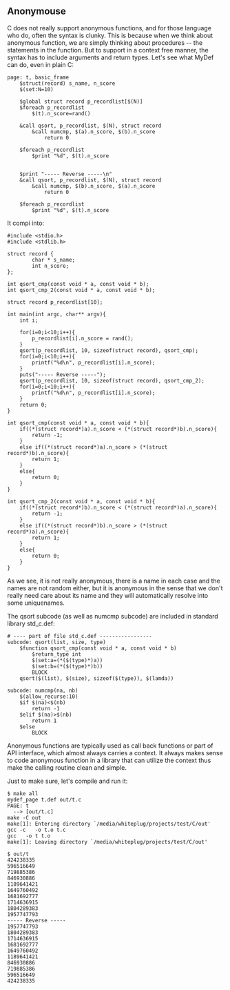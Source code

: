 ## Anonymouse

C does not really support anonymous functions, and for those language who do, often the syntax is clunky. This is because when we think about anonymous function, we are simply thinking about procedures -- the statements in the function. But to support in a context free manner, the syntax has to include arguments and return types. Let's see what MyDef can do, even in plain C:

```
page: t, basic_frame
    $struct(record) s_name, n_score
    $(set:N=10)

    $global struct record p_recordlist[$(N)]
    $foreach p_recordlist
        $(t).n_score=rand()

    &call qsort, p_recordlist, $(N), struct record
        &call numcmp, $(a).n_score, $(b).n_score
            return 0

    $foreach p_recordlist
        $print "%d", $(t).n_score


    $print "----- Reverse -----\n"
    &call qsort, p_recordlist, $(N), struct record
        &call numcmp, $(b).n_score, $(a).n_score
            return 0

    $foreach p_recordlist
        $print "%d", $(t).n_score

```
It compi into:
```
#include <stdio.h>
#include <stdlib.h>

struct record {
        char * s_name;
        int n_score;
};

int qsort_cmp(const void * a, const void * b);
int qsort_cmp_2(const void * a, const void * b);

struct record p_recordlist[10];

int main(int argc, char** argv){
    int i;

    for(i=0;i<10;i++){
        p_recordlist[i].n_score = rand();
    }
    qsort(p_recordlist, 10, sizeof(struct record), qsort_cmp);
    for(i=0;i<10;i++){
        printf("%d\n", p_recordlist[i].n_score);
    }
    puts("----- Reverse -----");
    qsort(p_recordlist, 10, sizeof(struct record), qsort_cmp_2);
    for(i=0;i<10;i++){
        printf("%d\n", p_recordlist[i].n_score);
    }
    return 0;
}

int qsort_cmp(const void * a, const void * b){
    if((*(struct record*)a).n_score < (*(struct record*)b).n_score){
        return -1;
    }
    else if((*(struct record*)a).n_score > (*(struct record*)b).n_score){
        return 1;
    }
    else{
        return 0;
    }
}

int qsort_cmp_2(const void * a, const void * b){
    if((*(struct record*)b).n_score < (*(struct record*)a).n_score){
        return -1;
    }
    else if((*(struct record*)b).n_score > (*(struct record*)a).n_score){
        return 1;
    }
    else{
        return 0;
    }
}

```
As we see, it is not really anonymous, there is a name in each case and the names are not random either, but it is anonymous in the sense that we don't really need care about its name and they will automatically resolve into some uniquenames. 

The qsort subcode (as well as numcmp subcode) are included in standard library std_c.def:

```
# ---- part of file std_c.def -----------------
subcode: qsort(list, size, type)
    $function qsort_cmp(const void * a, const void * b)
        $return_type int
        $(set:a=(*($(type)*)a))
        $(set:b=(*($(type)*)b))
        BLOCK
    qsort($(list), $(size), sizeof($(type)), $(lamda))

subcode: numcmp(na, nb)
    $(allow_recurse:10)
    $if $(na)<$(nb)
        return -1
    $elif $(na)>$(nb)
        return 1
    $else
        BLOCK

```
Anonymous functions are typically used as call back functions or part of API interface, which almost always carries a context. It always makes sense to code anonymous function in a library that can utilize the context thus make the calling routine clean and simple.

Just to make sure, let's compile and run it:
```
$ make all
mydef_page t.def out/t.c
PAGE: t
  --> [out/t.c]
make -C out
make[1]: Entering directory `/media/whiteplug/projects/test/C/out'
gcc -c   -o t.o t.c
gcc   -o t t.o
make[1]: Leaving directory `/media/whiteplug/projects/test/C/out'

$ out/t
424238335
596516649
719885386
846930886
1189641421
1649760492
1681692777
1714636915
1804289383
1957747793
----- Reverse -----
1957747793
1804289383
1714636915
1681692777
1649760492
1189641421
846930886
719885386
596516649
424238335

```
